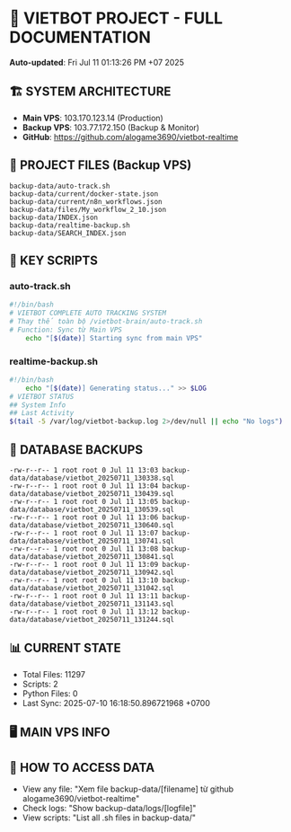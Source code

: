 # 🤖 VIETBOT PROJECT - FULL DOCUMENTATION
**Auto-updated**: Fri Jul 11 01:13:26 PM +07 2025

## 🏗️ SYSTEM ARCHITECTURE
- **Main VPS**: 103.170.123.14 (Production)
- **Backup VPS**: 103.77.172.150 (Backup & Monitor)
- **GitHub**: https://github.com/alogame3690/vietbot-realtime

## 📁 PROJECT FILES (Backup VPS)
```
backup-data/auto-track.sh
backup-data/current/docker-state.json
backup-data/current/n8n_workflows.json
backup-data/files/My_workflow_2_10.json
backup-data/INDEX.json
backup-data/realtime-backup.sh
backup-data/SEARCH_INDEX.json
```

## 🔧 KEY SCRIPTS
### auto-track.sh
```bash
#!/bin/bash
# VIETBOT COMPLETE AUTO TRACKING SYSTEM
# Thay thế toàn bộ /vietbot-brain/auto-track.sh
# Function: Sync từ Main VPS
    echo "[$(date)] Starting sync from main VPS"
```
### realtime-backup.sh
```bash
#!/bin/bash
    echo "[$(date)] Generating status..." >> $LOG
# VIETBOT STATUS
## System Info
## Last Activity
$(tail -5 /var/log/vietbot-backup.log 2>/dev/null || echo "No logs")
```

## 💾 DATABASE BACKUPS
```
-rw-r--r-- 1 root root 0 Jul 11 13:03 backup-data/database/vietbot_20250711_130338.sql
-rw-r--r-- 1 root root 0 Jul 11 13:04 backup-data/database/vietbot_20250711_130439.sql
-rw-r--r-- 1 root root 0 Jul 11 13:05 backup-data/database/vietbot_20250711_130539.sql
-rw-r--r-- 1 root root 0 Jul 11 13:06 backup-data/database/vietbot_20250711_130640.sql
-rw-r--r-- 1 root root 0 Jul 11 13:07 backup-data/database/vietbot_20250711_130741.sql
-rw-r--r-- 1 root root 0 Jul 11 13:08 backup-data/database/vietbot_20250711_130841.sql
-rw-r--r-- 1 root root 0 Jul 11 13:09 backup-data/database/vietbot_20250711_130942.sql
-rw-r--r-- 1 root root 0 Jul 11 13:10 backup-data/database/vietbot_20250711_131042.sql
-rw-r--r-- 1 root root 0 Jul 11 13:11 backup-data/database/vietbot_20250711_131143.sql
-rw-r--r-- 1 root root 0 Jul 11 13:12 backup-data/database/vietbot_20250711_131244.sql
```

## 📊 CURRENT STATE
- Total Files: 11297
- Scripts: 2
- Python Files: 0
- Last Sync: 2025-07-10 16:18:50.896721968 +0700

## 🖥️ MAIN VPS INFO


## 🚨 HOW TO ACCESS DATA
- View any file: "Xem file backup-data/[filename] từ github alogame3690/vietbot-realtime"
- Check logs: "Show backup-data/logs/[logfile]"
- View scripts: "List all .sh files in backup-data/"
